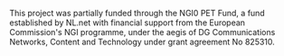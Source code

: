 This project was partially funded through the NGI0 PET Fund, a fund established by NL.net with financial support from the European Commission's NGI programme, under the aegis of DG Communications Networks, Content and Technology under grant agreement No 825310.